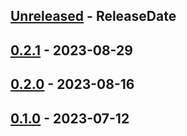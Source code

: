 <!-- next-header -->

## [Unreleased] - ReleaseDate

## [0.2.1] - 2023-08-29

## [0.2.0] - 2023-08-16

## [0.1.0] - 2023-07-12

<!-- next-url -->
[Unreleased]: https://github.com/dfinity/dfx-extensions/compare/nns-v0.2.1...HEAD
[0.2.1]: https://github.com/dfinity/dfx-extensions/compare/nns-v0.2.0...nns-v0.2.1
[0.2.0]: https://github.com/dfinity/dfx-extensions/compare/nns-v0.1.0...nns-v0.2.0
[0.1.0]: https://github.com/dfinity/dfx-extensions/compare/nns-v0.1.0...nns-v0.1.0
